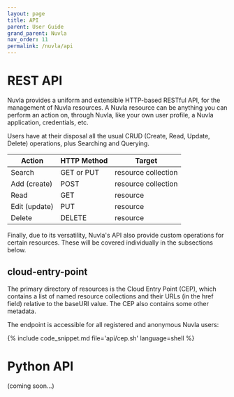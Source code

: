 ```yaml
---
layout: page
title: API
parent: User Guide
grand_parent: Nuvla
nav_order: 11
permalink: /nuvla/api
---
```



# REST API

Nuvla provides a uniform and extensible HTTP-based RESTful API, for the management of Nuvla resources. A Nuvla resource can be anything you can perform an action on, through Nuvla, like your own user profile, a Nuvla application, credentials, etc.

Users have at their disposal all the usual CRUD (Create, Read, Update, Delete) operations, plus Searching and Querying.



| Action        | HTTP Method | Target              |
| --- | --- | --- |
| Search        | GET or PUT  | resource collection |
| Add (create)  | POST        | resource collection |
| Read          | GET         | resource            |
| Edit (update) | PUT         | resource            |
| Delete        | DELETE      | resource            |

Finally, due to its versatility, Nuvla's API also provide custom operations for certain resources. These will be covered individually in the subsections below.


## cloud-entry-point

The primary directory of resources is the Cloud Entry Point (CEP), which contains a list of named resource collections and their URLs (in the href field) relative to the baseURI value. The CEP also contains some other metadata.

The endpoint is accessible for all registered and anonymous Nuvla users:

{% include code_snippet.md file='api/cep.sh' language=shell %}

# Python API

(coming soon...)
